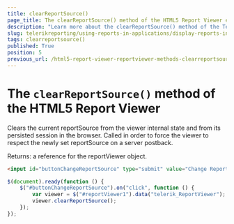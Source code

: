 ```yaml
---
title: clearReportSource()
page_title: The clearReportSource() method of the HTML5 Report Viewer explained
description: "Learn more about the clearReportSource() method of the Telerik Reporting HTML5 Report Viewer and how to use it to customize the viewer's behavior."
slug: telerikreporting/using-reports-in-applications/display-reports-in-applications/web-application/html5-report-viewer/api-reference/reportviewer/methods/clearreportsource()
tags: clearreportsource()
published: True
position: 5
previous_url: /html5-report-viewer-reportviewer-methods-clearreportsource
---
```


# The `clearReportSource()` method of the HTML5 Report Viewer

Clears the current reportSource from the viewer internal state and from its persisted session in the browser. Called in order to force the viewer to respect the newly set reportSource on a server postback.

Returns: a reference for the reportViewer object.

````HTML
<input id="buttonChangeReportSource" type="submit" value="Change Report Source" />
````
````JavaScript
$(document).ready(function () {
	$("#buttonChangeReportSource").on("click", function () {
		var viewer = $("#reportViewer1").data("telerik_ReportViewer");
		viewer.clearReportSource();
	});
});
````


